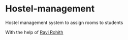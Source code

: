# Hostel-management
Hostel management system to assign rooms to students

With the help of [Ravi Rohith](https://github.com/ravirohith)
